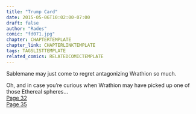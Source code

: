 ```yaml
---
title: "Trump Card"
date: 2015-05-06T10:02:00-07:00
draft: false
author: "Rades"
comic: "fd071.jpg"
chapter: CHAPTERTEMPLATE
chapter_link: CHAPTERLINKTEMPLATE
tags: TAGSLISTTEMPLATE
related_comics: RELATEDCOMICTEMPLATE
---
```


Sablemane may just come to regret antagonizing Wrathion so much.


Oh, and in case you’re curious when Wrathion may have picked up one of those Ethereal spheres…<br>
<a href="/comic/threes-company/">Page 32</a><br>
<a href="/comic/ready-check/">Page 35</a>

